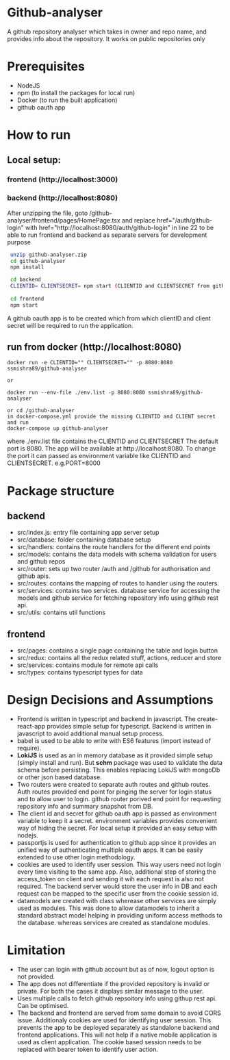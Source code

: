 # Github-analyser

A github repository analyser which takes in owner and repo name, and provides info about the repository. It works on public repositories only

# Prerequisites

  - NodeJS
  - npm (to install the packages for local run)
  - Docker (to run the built application)
  - github oauth app

# How to run

 ## Local setup:
 ### frontend (http://localhost:3000)
 ### backend (http://localhost:8080)
After unzipping the file,
goto /github-analyser/frontend/pages/HomePage.tsx and replace href="/auth/github-login" with href="http://localhost:8080/auth/github-login" in line 22 to be able to run frontend and backend as separate servers for development purpose
```sh
 unzip github-analyser.zip 
 cd github-analyser
 npm install

 cd backend
 CLIENTID= CLIENTSECRET= npm start (CLIENTID and CLIENTSECRET from github oauth app is required)
 
 cd frontend
 npm start
```
A github oauth app is to be created which from which clientID and client secret will be required to run the application.

## run from docker (http://localhost:8080)
 ```
 docker run -e CLIENTID="" CLIENTSECRET="" -p 8080:8080 ssmishra89/github-analyser
 
 or 
 
 docker run --env-file ./env.list -p 8080:8080 ssmishra89/github-analyser
 
 or cd /github-analyser
 in docker-compose.yml provide the missing CLIENTID and CLIENT secret and run
 docker-compose up github-analyser
 ```
 where ./env.list file contains the CLIENTID and CLIENTSECRET
 The default port is 8080. The app will be available at http://localhost:8080.
 To change the port it can passed as environment variable like CLIENTID and CLIENTSECRET.
 e.g.PORT=8000

# Package structure
## backend

 - src/index.js: entry file containing app server setup
 - src/database: folder containing database setup
 - src/handlers: contains the route handlers for the different end points
 - src/models: contains the data models with schema validation for users and github repos
 - src/router: sets up two router /auth and /github for authorisation and github apis.
 - src/routes: contains the mapping of routes to handler using the routers.
 - src/services: contains two services. database service for accessing the models and github service for fetching repository info using github rest api.
 - src/utils: contains util functions

## frontend
 - src/pages: contains a single page containing the table and login button
 - src/redux: contains all the redux related stuff, actions, reducer and store
 - src/services: contains module for remote api calls
 - src/types: contains typescript types for data 

# Design Decisions and Assumptions
 - Frontend is written in typescript and backend in javascript. The create-react-app provides simple setup for typescript. Backend is written in javascript to avoid additional manual setup process.
 - babel is used to be able to write with ES6 features (import instead of require).
 - __LokiJS__ is used as an in memory database as it provided simple setup (simply install and run). But __schm__ package was used to validate the data schema before persisting. This enables replacing LokiJS with mongoDb or other json based database. 
 - Two routers were created to separate auth routes and github routes. Auth routes provided end point for pinging the server for login status and to allow user to login. github router porived end point for requesting repository info and summary snapshot from DB.
 - The client id and secret for github oauth app is passed as environment variable to keep it a secret. environment variables provides convenient way of hiding the secret. For local setup it provided an easy setup with nodejs. 
 - passportjs is used for authentication to github app since it provides an unified way of authenticating multiple oauth apps. It can be easily extended to use other login methodology. 
 - cookies are used to identify user session. This way users need not login every time visiting to the same app. Also, additional step of storing the access_token on client and sending it wih each request is also not required. The backend server would store the user info in DB and each request can be mapped to the specific user from the cookie session id.
 - datamodels are created with class wherease other services are simply used as modules. This was done to allow datamodels to inherit a standard abstract model helping in providing uniform access methods to the database. whereas services are created as standalone modules.
# Limitation
 - The user can login with github account but as of now, logout option is not provided.
 - The app does not differentiate if the provided repository is invalid or private. For both the cases it displays similar message to the user.
 - Uses multiple calls to fetch github repsoitory info using githup rest api. Can be optimised.
 - The backend and frontend are served from same domain to avoid CORS issue. Additionaly cookies are used for identifying user session. This prevents the app to be deployed separately as standalone backend and frontend applications. This will not help if a native mobile application is used as client application. The cookie based session needs to be replaced with bearer token to identify user action.
